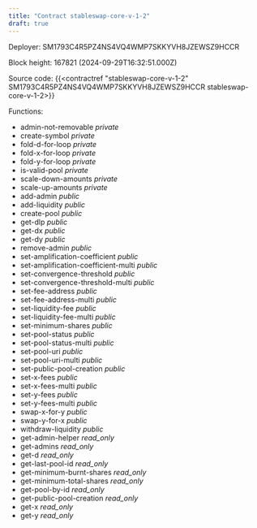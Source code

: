 ```yaml
---
title: "Contract stableswap-core-v-1-2"
draft: true
---
```

Deployer: SM1793C4R5PZ4NS4VQ4WMP7SKKYVH8JZEWSZ9HCCR


 



Block height: 167821 (2024-09-29T16:32:51.000Z)

Source code: {{<contractref "stableswap-core-v-1-2" SM1793C4R5PZ4NS4VQ4WMP7SKKYVH8JZEWSZ9HCCR stableswap-core-v-1-2>}}

Functions:

* admin-not-removable _private_
* create-symbol _private_
* fold-d-for-loop _private_
* fold-x-for-loop _private_
* fold-y-for-loop _private_
* is-valid-pool _private_
* scale-down-amounts _private_
* scale-up-amounts _private_
* add-admin _public_
* add-liquidity _public_
* create-pool _public_
* get-dlp _public_
* get-dx _public_
* get-dy _public_
* remove-admin _public_
* set-amplification-coefficient _public_
* set-amplification-coefficient-multi _public_
* set-convergence-threshold _public_
* set-convergence-threshold-multi _public_
* set-fee-address _public_
* set-fee-address-multi _public_
* set-liquidity-fee _public_
* set-liquidity-fee-multi _public_
* set-minimum-shares _public_
* set-pool-status _public_
* set-pool-status-multi _public_
* set-pool-uri _public_
* set-pool-uri-multi _public_
* set-public-pool-creation _public_
* set-x-fees _public_
* set-x-fees-multi _public_
* set-y-fees _public_
* set-y-fees-multi _public_
* swap-x-for-y _public_
* swap-y-for-x _public_
* withdraw-liquidity _public_
* get-admin-helper _read_only_
* get-admins _read_only_
* get-d _read_only_
* get-last-pool-id _read_only_
* get-minimum-burnt-shares _read_only_
* get-minimum-total-shares _read_only_
* get-pool-by-id _read_only_
* get-public-pool-creation _read_only_
* get-x _read_only_
* get-y _read_only_
